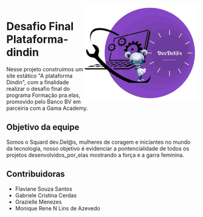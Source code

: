 <img src="Midias/logo.png" align="right" width="300">

# Desafio Final Plataforma-dindin

Nesse projeto construímos um site estático "A plataforma Dindin", com a finalidade realizar o desafio
final do programa Formação pra.elas, promovido pelo Banco BV em parceiria com a Gama Academy.

## Objetivo da equipe 

Somos o Squard dev.Del@s, mulheres de coragem e iniciantes no mundo da tecnologia, nosso objetivo 
é evidenciar a pontencialidade de todos os projetos desenvolvidos_por_elas mostrando a força e a garra feminina.
        
## Contribuidoras

* Flaviane Souza Santos
* Gabriele Cristina Cerdas
* Grazielle Menezes
* Monique Rene N Lins de Azevedo


